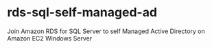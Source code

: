 # rds-sql-self-managed-ad
Join Amazon RDS for SQL Server to self Managed Active Directory on Amazon EC2 Windows Server
